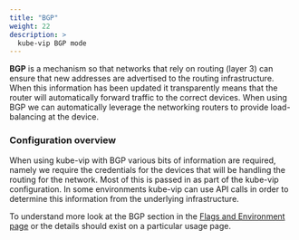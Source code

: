 ```yaml
---
title: "BGP"
weight: 22
description: >
  kube-vip BGP mode
---
```


**BGP** is a mechanism so that networks that rely on routing (layer 3) can ensure that new addresses are advertised to the routing infrastructure. When this information has been updated it transparently means that the router will automatically forward traffic to the correct devices. When using BGP we can automatically leverage the networking routers to provide load-balancing at the device.

### Configuration overview

When using kube-vip with BGP various bits of information are required, namely we require the credentials for the devices that will be handling the routing for the network. Most of this is passed in as part of the kube-vip configuration. In some environments kube-vip can use API calls in order to determine this information from the underlying infrastructure.

To understand more look at the BGP section in the [Flags and Environment page](/content/docs/installation/flags.md) or the details should exist on a particular usage page.
